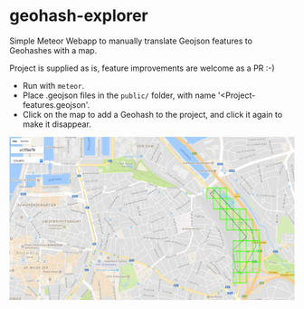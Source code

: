 # geohash-explorer
Simple Meteor Webapp to manually translate Geojson features to Geohashes with a map.

Project is supplied as is, feature improvements are welcome as a PR :-)

- Run with `meteor`.
- Place .geojson files in the `public/` folder, with name '<Project-features.geojson'.
- Click on the map to add a Geohash to the project, and click it again to make it disappear.

![Demo Screenshot](screenshot.jpg?raw=true "Screenshot")


